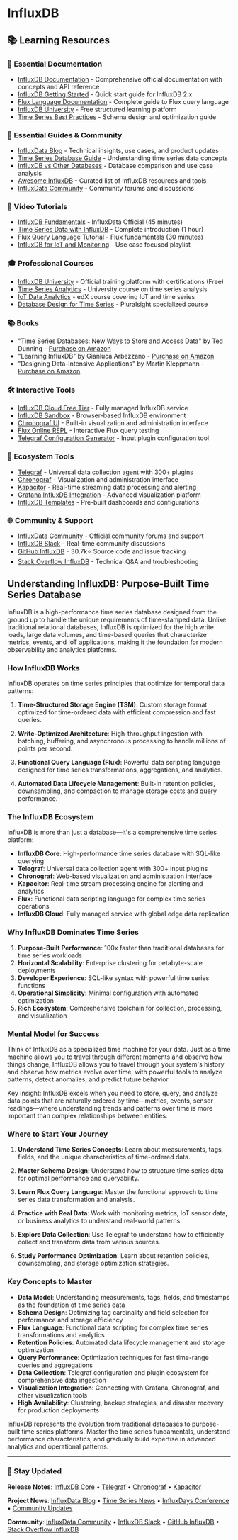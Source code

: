 # InfluxDB

## 📚 Learning Resources

### 📖 Essential Documentation
- [InfluxDB Documentation](https://docs.influxdata.com/) - Comprehensive official documentation with concepts and API reference
- [InfluxDB Getting Started](https://docs.influxdata.com/influxdb/v2/get-started/) - Quick start guide for InfluxDB 2.x
- [Flux Language Documentation](https://docs.influxdata.com/flux/) - Complete guide to Flux query language
- [InfluxDB University](https://university.influxdata.com/) - Free structured learning platform
- [Time Series Best Practices](https://docs.influxdata.com/influxdb/v2/write-data/best-practices/) - Schema design and optimization guide

### 📝 Essential Guides & Community
- [InfluxData Blog](https://www.influxdata.com/blog/) - Technical insights, use cases, and product updates
- [Time Series Database Guide](https://www.influxdata.com/time-series-database/) - Understanding time series data concepts
- [InfluxDB vs Other Databases](https://www.influxdata.com/blog/influxdb-vs-cassandra-time-series/) - Database comparison and use case analysis
- [Awesome InfluxDB](https://github.com/mark-rushakoff/awesome-influxdb) - Curated list of InfluxDB resources and tools
- [InfluxData Community](https://community.influxdata.com/) - Community forums and discussions

### 🎥 Video Tutorials
- [InfluxDB Fundamentals](https://www.youtube.com/watch?v=2SUBRE6wGiA) - InfluxData Official (45 minutes)
- [Time Series Data with InfluxDB](https://www.youtube.com/watch?v=fbIpBYhPN9k) - Complete introduction (1 hour)
- [Flux Query Language Tutorial](https://www.youtube.com/watch?v=YGqEm6Aj8KE) - Flux fundamentals (30 minutes)
- [InfluxDB for IoT and Monitoring](https://www.youtube.com/playlist?list=PLYt2jfZorkDFW8_KQGhDTH8Vb2ktJ-DPU) - Use case focused playlist

### 🎓 Professional Courses
- [InfluxDB University](https://university.influxdata.com/) - Official training platform with certifications (Free)
- [Time Series Analytics](https://www.coursera.org/learn/time-series-analysis) - University course on time series analysis
- [IoT Data Analytics](https://www.edx.org/course/introduction-to-iot-analytics) - edX course covering IoT and time series
- [Database Design for Time Series](https://www.pluralsight.com/courses/database-design-time-series) - Pluralsight specialized course

### 📚 Books
- "Time Series Databases: New Ways to Store and Access Data" by Ted Dunning - [Purchase on Amazon](https://www.amazon.com/Time-Series-Databases-Ways-Access/dp/1491914726)
- "Learning InfluxDB" by Gianluca Arbezzano - [Purchase on Amazon](https://www.amazon.com/Learning-InfluxDB-Gianluca-Arbezzano/dp/1787129411)
- "Designing Data-Intensive Applications" by Martin Kleppmann - [Purchase on Amazon](https://www.amazon.com/Designing-Data-Intensive-Applications-Reliable-Maintainable/dp/1449373321)

### 🛠️ Interactive Tools
- [InfluxDB Cloud Free Tier](https://cloud2.influxdata.com/signup) - Fully managed InfluxDB service
- [InfluxDB Sandbox](https://play.influxdata.com/) - Browser-based InfluxDB environment
- [Chronograf UI](https://docs.influxdata.com/chronograf/) - Built-in visualization and administration interface
- [Flux Online REPL](https://docs.influxdata.com/flux/v0/query-data/execute-queries/) - Interactive Flux query testing
- [Telegraf Configuration Generator](https://docs.influxdata.com/telegraf/v1/configure/) - Input plugin configuration tool

### 🚀 Ecosystem Tools
- [Telegraf](https://www.influxdata.com/time-series-platform/telegraf/) - Universal data collection agent with 300+ plugins
- [Chronograf](https://www.influxdata.com/time-series-platform/chronograf/) - Visualization and administration interface
- [Kapacitor](https://www.influxdata.com/time-series-platform/kapacitor/) - Real-time streaming data processing and alerting
- [Grafana InfluxDB Integration](https://grafana.com/docs/grafana/latest/datasources/influxdb/) - Advanced visualization platform
- [InfluxDB Templates](https://github.com/influxdata/community-templates) - Pre-built dashboards and configurations

### 🌐 Community & Support
- [InfluxData Community](https://community.influxdata.com/) - Official community forums and support
- [InfluxDB Slack](https://influxdata.com/slack) - Real-time community discussions
- [GitHub InfluxDB](https://github.com/influxdata/influxdb) - 30.7k⭐ Source code and issue tracking
- [Stack Overflow InfluxDB](https://stackoverflow.com/questions/tagged/influxdb) - Technical Q&A and troubleshooting

## Understanding InfluxDB: Purpose-Built Time Series Database

InfluxDB is a high-performance time series database designed from the ground up to handle the unique requirements of time-stamped data. Unlike traditional relational databases, InfluxDB is optimized for the high write loads, large data volumes, and time-based queries that characterize metrics, events, and IoT applications, making it the foundation for modern observability and analytics platforms.

### How InfluxDB Works

InfluxDB operates on time series principles that optimize for temporal data patterns:

1. **Time-Structured Storage Engine (TSM)**: Custom storage format optimized for time-ordered data with efficient compression and fast queries.

2. **Write-Optimized Architecture**: High-throughput ingestion with batching, buffering, and asynchronous processing to handle millions of points per second.

3. **Functional Query Language (Flux)**: Powerful data scripting language designed for time series transformations, aggregations, and analytics.

4. **Automated Data Lifecycle Management**: Built-in retention policies, downsampling, and compaction to manage storage costs and query performance.

### The InfluxDB Ecosystem

InfluxDB is more than just a database—it's a comprehensive time series platform:

- **InfluxDB Core**: High-performance time series database with SQL-like querying
- **Telegraf**: Universal data collection agent with 300+ input plugins
- **Chronograf**: Web-based visualization and administration interface
- **Kapacitor**: Real-time stream processing engine for alerting and analytics
- **Flux**: Functional data scripting language for complex time series operations
- **InfluxDB Cloud**: Fully managed service with global edge data replication

### Why InfluxDB Dominates Time Series

1. **Purpose-Built Performance**: 100x faster than traditional databases for time series workloads
2. **Horizontal Scalability**: Enterprise clustering for petabyte-scale deployments
3. **Developer Experience**: SQL-like syntax with powerful time series functions
4. **Operational Simplicity**: Minimal configuration with automated optimization
5. **Rich Ecosystem**: Comprehensive toolchain for collection, processing, and visualization

### Mental Model for Success

Think of InfluxDB as a specialized time machine for your data. Just as a time machine allows you to travel through different moments and observe how things change, InfluxDB allows you to travel through your system's history and observe how metrics evolve over time, with powerful tools to analyze patterns, detect anomalies, and predict future behavior.

Key insight: InfluxDB excels when you need to store, query, and analyze data points that are naturally ordered by time—metrics, events, sensor readings—where understanding trends and patterns over time is more important than complex relationships between entities.

### Where to Start Your Journey

1. **Understand Time Series Concepts**: Learn about measurements, tags, fields, and the unique characteristics of time-ordered data.

2. **Master Schema Design**: Understand how to structure time series data for optimal performance and queryability.

3. **Learn Flux Query Language**: Master the functional approach to time series data transformation and analysis.

4. **Practice with Real Data**: Work with monitoring metrics, IoT sensor data, or business analytics to understand real-world patterns.

5. **Explore Data Collection**: Use Telegraf to understand how to efficiently collect and transform data from various sources.

6. **Study Performance Optimization**: Learn about retention policies, downsampling, and storage optimization strategies.

### Key Concepts to Master

- **Data Model**: Understanding measurements, tags, fields, and timestamps as the foundation of time series data
- **Schema Design**: Optimizing tag cardinality and field selection for performance and storage efficiency
- **Flux Language**: Functional data scripting for complex time series transformations and analytics
- **Retention Policies**: Automated data lifecycle management and storage optimization
- **Query Performance**: Optimization techniques for fast time-range queries and aggregations
- **Data Collection**: Telegraf configuration and plugin ecosystem for comprehensive data ingestion
- **Visualization Integration**: Connecting with Grafana, Chronograf, and other visualization tools
- **High Availability**: Clustering, backup strategies, and disaster recovery for production deployments

InfluxDB represents the evolution from traditional databases to purpose-built time series platforms. Master the time series fundamentals, understand performance characteristics, and gradually build expertise in advanced analytics and operational patterns.

---

### 📡 Stay Updated

**Release Notes**: [InfluxDB Core](https://github.com/influxdata/influxdb/releases) • [Telegraf](https://github.com/influxdata/telegraf/releases) • [Chronograf](https://github.com/influxdata/chronograf/releases) • [Kapacitor](https://github.com/influxdata/kapacitor/releases)

**Project News**: [InfluxData Blog](https://www.influxdata.com/blog/) • [Time Series News](https://www.influxdata.com/blog/category/time-series/) • [InfluxDays Conference](https://www.influxdays.com/) • [Community Updates](https://community.influxdata.com/)

**Community**: [InfluxData Community](https://community.influxdata.com/) • [InfluxDB Slack](https://influxdata.com/slack) • [GitHub InfluxDB](https://github.com/influxdata/influxdb) • [Stack Overflow InfluxDB](https://stackoverflow.com/questions/tagged/influxdb)